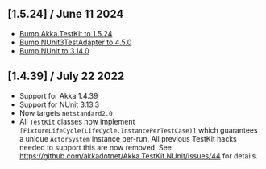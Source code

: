## [1.5.24] / June 11 2024

- [Bump Akka.TestKit to 1.5.24](https://github.com/akkadotnet/akka.net/releases/tag/1.5.24)
- [Bump NUnit3TestAdapter to 4.5.0](https://github.com/akkadotnet/Akka.TestKit.NUnit/pull/97)
- [Bump NUnit to 3.14.0](https://github.com/akkadotnet/Akka.TestKit.NUnit/pull/116)

## [1.4.39] / July 22 2022
 - Support for Akka 1.4.39
 - Support for NUnit 3.13.3
 - Now targets `netstandard2.0`
 - All `TestKit` classes now implement `[FixtureLifeCycle(LifeCycle.InstancePerTestCase)]` which guarantees a unique `ActorSystem` instance per-run. All previous TestKit hacks needed to support this are now removed. See https://github.com/akkadotnet/Akka.TestKit.NUnit/issues/44 for details.